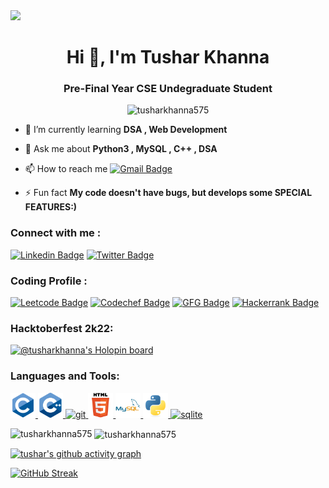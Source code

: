 <img src="banner.png"/>


<h1 align="center">Hi 👋, I'm Tushar Khanna</h1>
<h3 align="center">Pre-Final Year CSE Undegraduate Student</h3>

<p align="center"> <img src="https://komarev.com/ghpvc/?username=tushar5112&label=Profile%20views&color=0e75b6&style=plastic" alt="tusharkhanna575" /> </p>



- 🌱 I’m currently learning **DSA , Web Development**

- 💬 Ask me about **Python3 , MySQL , C++ , DSA** 

- 📫 How to reach me [![Gmail Badge](https://img.shields.io/badge/-khanna.tushar5112@gmail.com-c14438?style=flat-sqaure&logo=Gmail&logoColor=white&link=mailto:khanna.tushar5112@gmail.com)](mailto:khanna.tushar5112@gmail.com)

- ⚡ Fun fact **My code doesn't have bugs, but develops some SPECIAL FEATURES:)**

<h3 align="left">Connect with me :</h3>
<p align="left">

[![Linkedin Badge](https://img.shields.io/badge/-Tushar_Khanna-blue?style=flat-square&logo=Linkedin&logoColor=white&link=https://www.linkedin.com/in/tusharkhanna575/)](https://www.linkedin.com/in/tusharkhanna575/)
[![Twitter Badge](https://img.shields.io/badge/-Tushar_Khanna-informational?style=flat-square&logo=Twitter&logoColor=white&link=https://twitter.com/tusharkhanna575/)](https://twitter.com/tusharkhanna575/)

</p>


<h3 align="left">Coding Profile :</h3>
<p align="left">

[![Leetcode Badge](https://img.shields.io/badge/-Tushar_Khanna-black?style=plastic&logo=Leetcode&link=https://leetcode.com/tusharkhanna575/)](https://leetcode.com/tusharkhanna575/)
[![Codechef Badge](https://img.shields.io/badge/-Tushar_Khanna-black?style=plastic&logo=Codechef&link=https://www.codechef.com/users/tushark575/)](https://www.codechef.com/users/tushark575/)
[![GFG Badge](https://img.shields.io/badge/-Tushar_Khanna-black?style=plastic&logo=GeeksforGeeks&link=https://auth.geeksforgeeks.org/user/tusharkhanna5112/)](https://auth.geeksforgeeks.org/user/tusharkhanna5112/)
[![Hackerrank Badge](https://img.shields.io/badge/-Tushar_Khanna-black?style=plastic&logo=Hackerrank&link=https://www.hackerrank.com/tushar5112/)](https://www.hackerrank.com/tushar5112/) 
</p>

<h3 align="left">Hacktoberfest 2k22:</h3> 

[![@tusharkhanna's Holopin board](https://holopin.me/tusharkhanna)](https://holopin.io/@tusharkhanna)



<h3 align="left">Languages and Tools:</h3>
<p align="left"> <a href="https://www.cprogramming.com/" target="_blank" rel="noreferrer"> <img src="https://raw.githubusercontent.com/devicons/devicon/master/icons/c/c-original.svg" alt="c" width="40" height="40"/> </a> <a href="https://isocpp.org/" target="_blank" rel="noreferrer"> <img src="https://raw.githubusercontent.com/devicons/devicon/master/icons/cplusplus/cplusplus-original.svg" alt="cplusplus" width="40" height="40"/> </a> <a href="https://git-scm.com/" target="_blank" rel="noreferrer"> <img src="https://www.vectorlogo.zone/logos/git-scm/git-scm-icon.svg" alt="git" width="40" height="40"/> </a> <a href="https://www.w3.org/html/" target="_blank" rel="noreferrer"> <img src="https://raw.githubusercontent.com/devicons/devicon/master/icons/html5/html5-original-wordmark.svg" alt="html5" width="40" height="40"/> </a> <a href="https://www.mysql.com/" target="_blank" rel="noreferrer"> <img src="https://raw.githubusercontent.com/devicons/devicon/master/icons/mysql/mysql-original-wordmark.svg" alt="mysql" width="40" height="40"/> </a> <a href="https://www.python.org" target="_blank" rel="noreferrer"> <img src="https://raw.githubusercontent.com/devicons/devicon/master/icons/python/python-original.svg" alt="python" width="40" height="40"/> </a> <a href="https://www.sqlite.org/" target="_blank" rel="noreferrer"> <img src="https://www.vectorlogo.zone/logos/sqlite/sqlite-icon.svg" alt="sqlite" width="40" height="40"/> </a> </p>

<p><img align="left" src="https://github-readme-stats.vercel.app/api/top-langs?username=tusharkhanna575&show_icons=true&locale=en&layout=compact" alt="tusharkhanna575" /></p>

<p>&nbsp;<img align="center" src="https://github-readme-stats.vercel.app/api?username=tusharkhanna575&show_icons=true&locale=en" alt="tusharkhanna575" /></p>

<!-- ACTIVITY GRAPH TRACKER -->
[![tushar's github activity graph](https://activity-graph.herokuapp.com/graph?username=tusharkhanna575&theme=react-dark)](https://github.com/tusharkhanna575/github-readme-activity-graph)

<!--  CONTRIBUTION AND STREAK BLOCK -->
 [![GitHub Streak](https://github-readme-streak-stats.herokuapp.com/?user=tusharkhanna575&currStreakNum=2FD3EB&fire=pink&sideLabels=F00&theme=nightowl)](https://git.io/streak-stats)       
         
